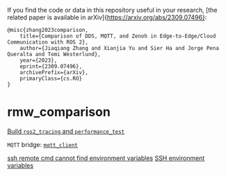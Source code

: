 If you find the code or data in this repository useful in your research, [the related paper is available in arXiv]{https://arxiv.org/abs/2309.07496}:
  ```
 @misc{zhang2023comparison,
      title={Comparison of DDS, MQTT, and Zenoh in Edge-to-Edge/Cloud Communication with ROS 2}, 
      author={Jiaqiang Zhang and Xianjia Yu and Sier Ha and Jorge Pena Queralta and Tomi Westerlund},
      year={2023},
      eprint={2309.07496},
      archivePrefix={arXiv},
      primaryClass={cs.RO}
}
  ```

# rmw_comparison

[Build `ros2_tracing` and `performance_test`](https://ros-realtime.github.io/Guides/ros2_tracing_trace_and_analyze.html)

`MQTT` bridge: [`mqtt_client`](https://github.com/ika-rwth-aachen/mqtt_client)

[ssh remote cmd cannot find environment variables](https://www.baifachuan.com/posts/bdac6b90.html) 
[SSH environment variables](https://developer.aliyun.com/article/27530)
